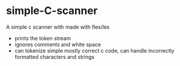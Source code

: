 # simple-C-scanner
A simple c scanner with made with flex/lex

- prints the token stream
- ignores comments and white space
- can tokenize simple mostly correct c code, can handle incorrectly formatted characters and strings

